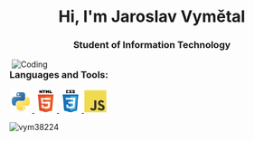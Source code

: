 <h1 align="center">Hi, I'm Jaroslav Vymětal</h1>
<h3 align="center">Student of Information Technology</h3>
<img align="right" alt="Coding" width="500" src="https://i.pinimg.com/originals/e1/f3/41/e1f3413bf5036045713341394f617225.gif">
<h3 align="left">Languages and Tools:</h3>
<p align="left">
  <a href="https://www.python.org" target="_blank" rel="noreferrer"> <img src="https://raw.githubusercontent.com/devicons/devicon/master/icons/python/python-original.svg" alt="python" width="40" height="40"/> </a>
  <a href="https://www.w3.org/html/" target="_blank" rel="noreferrer"> <img src="https://raw.githubusercontent.com/devicons/devicon/master/icons/html5/html5-original-wordmark.svg" alt="html5" width="40height="40"/>   </a>
  <a href="https://www.w3schools.com/css/" target="_blank" rel="noreferrer"> <img src="https://raw.githubusercontent.com/devicons/devicon/master/icons/css3/css3-original-wordmark.svg" alt="css3" width="40" height="40"/> </a>
  <a href="https://developer.mozilla.org/en-US/docs/Web/JavaScript" target="_blank" rel="noreferrer"> <img src="https://raw.githubusercontent.com/devicons/devicon/master/icons/javascript/javascript-original.svg" alt="javascript" width="40" height="40"/> </a>
</p>
<p><img align="left" src="https://github-readme-stats.vercel.app/api/top-langs?username=vym38224&show_icons=true&locale=en&layout=compact&hide_border=true" alt="vym38224" /></p>




